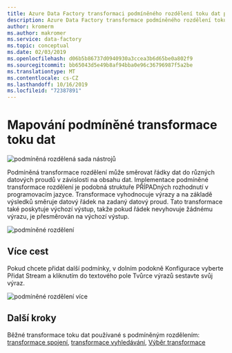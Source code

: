 ```yaml
---
title: Azure Data Factory transformaci podmíněného rozdělení toku dat při mapování
description: Azure Data Factory transformace podmíněného rozdělení toku dat
author: kromerm
ms.author: makromer
ms.service: data-factory
ms.topic: conceptual
ms.date: 02/03/2019
ms.openlocfilehash: d06b5b86737d0940930a3ccea3b6d65be0a802f9
ms.sourcegitcommit: bb65043d5e49b8af94bba0e96c36796987f5a2be
ms.translationtype: MT
ms.contentlocale: cs-CZ
ms.lasthandoff: 10/16/2019
ms.locfileid: "72387891"
---
```

# <a name="mapping-data-flow-conditional-split-transformation"></a>Mapování podmíněné transformace toku dat



![podmíněná rozdělená sada nástrojů](media/data-flow/conditionalsplit2.png "podmíněná rozdělená sada nástrojů")

Podmíněná transformace rozdělení může směrovat řádky dat do různých datových proudů v závislosti na obsahu dat. Implementace podmíněné transformace rozdělení je podobná struktuře PŘÍPADných rozhodnutí v programovacím jazyce. Transformace vyhodnocuje výrazy a na základě výsledků směruje datový řádek na zadaný datový proud. Tato transformace také poskytuje výchozí výstup, takže pokud řádek nevyhovuje žádnému výrazu, je přesměrován na výchozí výstup.

![podmíněné rozdělení](media/data-flow/conditionalsplit1.png "možnosti podmíněného rozdělení")

## <a name="multiple-paths"></a>Více cest

Pokud chcete přidat další podmínky, v dolním podokně Konfigurace vyberte Přidat Stream a kliknutím do textového pole Tvůrce výrazů sestavte svůj výraz.

![podmíněné rozdělení více](media/data-flow/conditionalsplit3.png "podmíněné rozdělení více")

## <a name="next-steps"></a>Další kroky

Běžné transformace toku dat používané s podmíněným rozdělením: [transformace spojení](data-flow-join.md), [transformace vyhledávání](data-flow-lookup.md), [Výběr transformace](data-flow-select.md)
